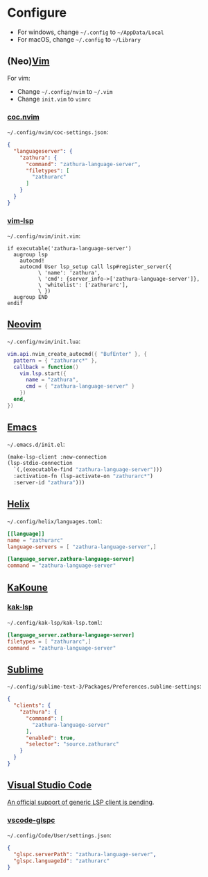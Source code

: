 # Configure

- For windows, change `~/.config` to `~/AppData/Local`
- For macOS, change `~/.config` to `~/Library`

## (Neo)[Vim](https://www.vim.org)

For vim:

- Change `~/.config/nvim` to `~/.vim`
- Change `init.vim` to `vimrc`

### [coc.nvim](https://github.com/neoclide/coc.nvim)

`~/.config/nvim/coc-settings.json`:

```json
{
  "languageserver": {
    "zathura": {
      "command": "zathura-language-server",
      "filetypes": [
        "zathurarc"
      ]
    }
  }
}
```

### [vim-lsp](https://github.com/prabirshrestha/vim-lsp)

`~/.config/nvim/init.vim`:

```vim
if executable('zathura-language-server')
  augroup lsp
    autocmd!
    autocmd User lsp_setup call lsp#register_server({
          \ 'name': 'zathura',
          \ 'cmd': {server_info->['zathura-language-server']},
          \ 'whitelist': ['zathurarc'],
          \ })
  augroup END
endif
```

## [Neovim](https://neovim.io)

`~/.config/nvim/init.lua`:

```lua
vim.api.nvim_create_autocmd({ "BufEnter" }, {
  pattern = { "zathurarc*" },
  callback = function()
    vim.lsp.start({
      name = "zathura",
      cmd = { "zathura-language-server" }
    })
  end,
})
```

## [Emacs](https://www.gnu.org/software/emacs)

`~/.emacs.d/init.el`:

```lisp
(make-lsp-client :new-connection
(lsp-stdio-connection
  `(,(executable-find "zathura-language-server")))
  :activation-fn (lsp-activate-on "zathurarc*")
  :server-id "zathura")))
```

## [Helix](https://helix-editor.com/)

`~/.config/helix/languages.toml`:

```toml
[[language]]
name = "zathurarc"
language-servers = [ "zathura-language-server",]

[language_server.zathura-language-server]
command = "zathura-language-server"
```

## [KaKoune](https://kakoune.org/)

### [kak-lsp](https://github.com/kak-lsp/kak-lsp)

`~/.config/kak-lsp/kak-lsp.toml`:

```toml
[language_server.zathura-language-server]
filetypes = [ "zathurarc",]
command = "zathura-language-server"
```

## [Sublime](https://www.sublimetext.com)

`~/.config/sublime-text-3/Packages/Preferences.sublime-settings`:

```json
{
  "clients": {
    "zathura": {
      "command": [
        "zathura-language-server"
      ],
      "enabled": true,
      "selector": "source.zathurarc"
    }
  }
}
```

## [Visual Studio Code](https://code.visualstudio.com/)

[An official support of generic LSP client is pending](https://github.com/microsoft/vscode/issues/137885).

### [vscode-glspc](https://gitlab.com/ruilvo/vscode-glspc)

`~/.config/Code/User/settings.json`:

```json
{
  "glspc.serverPath": "zathura-language-server",
  "glspc.languageId": "zathurarc"
}
```
